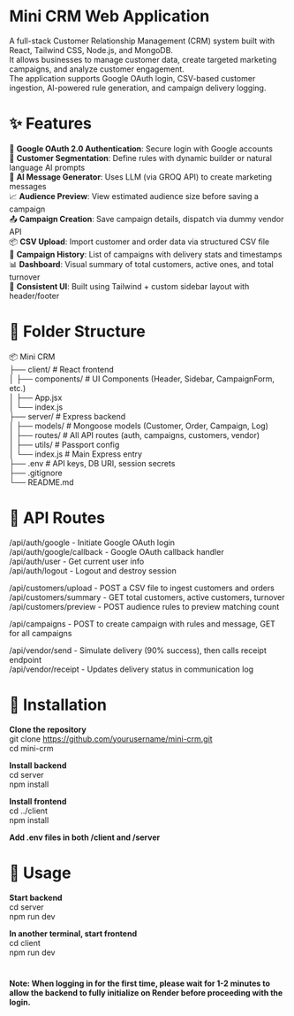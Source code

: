 # Mini CRM Web Application

A full-stack Customer Relationship Management (CRM) system built with React, Tailwind CSS, Node.js, and MongoDB.  
It allows businesses to manage customer data, create targeted marketing campaigns, and analyze customer engagement.  
The application supports Google OAuth login, CSV-based customer ingestion, AI-powered rule generation, and campaign delivery logging.  

# ✨ Features

🔐 **Google OAuth 2.0 Authentication**: Secure login with Google accounts  
👥 **Customer Segmentation**: Define rules with dynamic builder or natural language AI prompts  
🧠 **AI Message Generator**: Uses LLM (via GROQ API) to create marketing messages  
📈 **Audience Preview**: View estimated audience size before saving a campaign  
📤 **Campaign Creation**: Save campaign details, dispatch via dummy vendor API  
📦 **CSV Upload**: Import customer and order data via structured CSV file  
🧾 **Campaign History**: List of campaigns with delivery stats and timestamps  
📊 **Dashboard**: Visual summary of total customers, active ones, and total turnover  
📁 **Consistent UI**: Built using Tailwind + custom sidebar layout with header/footer  

# 🔧 Folder Structure

📦 Mini CRM  
├── client/ # React frontend  
│ ├── components/ # UI Components (Header, Sidebar, CampaignForm, etc.)  
│ ├── App.jsx  
│ └── index.js  
├── server/ # Express backend  
│ ├── models/ # Mongoose models (Customer, Order, Campaign, Log)  
│ ├── routes/ # All API routes (auth, campaigns, customers, vendor)  
│ ├── utils/ # Passport config  
│ └── index.js # Main Express entry  
├── .env # API keys, DB URI, session secrets  
├── .gitignore  
└── README.md  

# 🧩 API Routes  

/api/auth/google           - Initiate Google OAuth login  
/api/auth/google/callback  - Google OAuth callback handler  
/api/auth/user             - Get current user info  
/api/auth/logout           - Logout and destroy session      

/api/customers/upload      - POST a CSV file to ingest customers and orders  
/api/customers/summary     - GET total customers, active customers, turnover  
/api/customers/preview     - POST audience rules to preview matching count      

/api/campaigns             - POST to create campaign with rules and message, GET for all campaigns    

/api/vendor/send           - Simulate delivery (90% success), then calls receipt endpoint  
/api/vendor/receipt        - Updates delivery status in communication log  


# 🚀 Installation

**Clone the repository**  
git clone https://github.com/yourusername/mini-crm.git  
cd mini-crm

**Install backend**  
cd server  
npm install

**Install frontend**  
cd ../client  
npm install

**Add .env files in both /client and /server**

# 📌 Usage

**Start backend**  
cd server  
npm run dev

**In another terminal, start frontend**  
cd client  
npm run dev

#
**Note: When logging in for the first time, please wait for 1-2 minutes to allow the backend to fully initialize on Render before proceeding with the login.**
